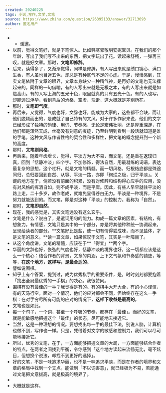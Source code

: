 ```yaml
---
created: 20240225
tags: 小说,写作,文学,文笔
source: https://www.zhihu.com/question/26395133/answer/32713693
author: 匿名用户
---
```

- - 谢邀。
- 以前，觉得文笔好，就是下笔惊人。比如韩寒郭敬明安妮宝贝。在我们的那个年龄，写出了我们写不出来的东西，把文字玩出了花。读起来舒畅，一弹再三叹，就是好文章。那时，**文笔即修辞。**
- 后来，读得多了，又渐渐觉得，同样是修辞，有人写出来就是绣口锦心、满口生香，有人虽也目迷五色，却总是有种底气不足的心虚。于是，慢慢感到，其实文笔依附于文章的眼界，文章本身缺少一种精气神，是再好的文笔也无法撑起来的。同样的一句借喻，有的人写出来就是无根之本，有的人写出来就是如临高山。有的人写上海的五光十色，眼里就真的只有五光十色。有的人也写，却能透过浮华，看到背后的沧桑、空虚、荒诞，这大概就是差别所在。
- 那时，**文笔即气度**。
- 再后来，又觉得，气度也好，文辞也好，能成为大家的，这些都不会缺，而让他们脱颖而出的，是成就了自己特有的文风。对于许多作家来说，他们的文字已经形成了独特的韵律、用词、节奏感，无论是宏伟壮丽，还是厚重深邃，在他们都是浑然天成，丝毫没有刻意的痕迹，乃至鲜明到看到一段话就知道是谁的手笔。这种文风与作者性格的契合性和多样性，把文笔的概念提升到一个新的高度。
- 那时，**文笔则风格**。
- 再后来，随着年齿增长，觉得，平淡方为大不易，而文笔，还是重在返璞归真，回到「恬静冲淡」四个字。不加修饰，得法自然，用最凝练的词语，表达最复杂的思想，这个杠杆，就是文笔的精髓。而一切风格，归根结底都是殊途同归，总归要回到自然、从容、平淡一路，亦即「绚烂之极，归于平淡」。关键的地方在于，倘若没有前面的积累，没有对修辞和结构得心应手的应用，没有对风格的挥洒自如，则不成平淡，而是平庸。因此，有些人早早就往平淡的路上走，二十多岁，故作老成，就难免显得苍白无力。平淡是一种境界，不是努力就能达到的。而文笔，即是对这种「平淡」的控制力。我称为「自然」。
- 那时，**文笔即自然**。
- 现在，我的感觉是，其实文笔远没有这么玄乎。
- 文笔是什么？说白了，是遣词用句的能力。构成一篇文章的因素，有结构，有想象力，有情感，文笔只是其中的一个部分，亦是将其他种种统一协调起来，呈现给读者的部分。**文笔好比是盐，使一切有情得尝成味，而不见盐体，才是文笔的意义。**读一篇文章，如果惊叹于文笔，其实是一叶障目了。
- 从这个角度讲，文笔的精髓，应该在于**「得宜」**两个字。
- 华丽的文辞也好，恢弘的气度也好，恬静冲淡的境界也好，这一切都应该是这么一个核心：结合作者的背景，文章的内涵，上下文气氛和节奏感的铺垫，等等，**在这个地方，这样写，是最合适的**。
- 譬如说围棋。
- 知乎上有个答案，提到过，成为优秀棋手的重要条件，是，时时刻刻都要抱着「找出全局最优秀的一手棋」的决心。我很赞同。
- 围棋有没有最佳的一手？我觉得是有的。有的棋手大开大合，有的小心谨慎，有的天马行空，面对一个情况，他们的应对都会不同，但始终存在这么一手棋：在对手穷尽所有可能的应对的情况下，**这样下收益是最高的**。
- 文笔也是如此。
- 每一个句子，一个词，甚至一个呼吸的节奏，都存在「最佳」。而好的文笔，就是能敏感地把握这个「最佳」的状态，尽可能地去接近它。
- 当然，这是一种理想的情况。要想找出每一手的最佳下法，别说人脑，计算机也做不到，写作也一样。只是，凭借着对文字的敏感和控制力，我们可以尽可能地接近它。
- 所以，优秀的文笔，在于，一方面能够把握文章的大局，一方面能够结合作者的特点，在两者之间找到平衡，令你感到「这个地方读起来流畅无比，毫不炫目，但想换个说法，却找不到更好的选择」。
- 好的文笔，不是一味追求华丽，也不是一味追求平淡，而是在作者的境界和文章的格局中找到一个支点。能做到「不以词害意」，就已经极为不易，若能通过文笔把文意拔高，就是极高的境界了。
-   
- 大概就是这样。
